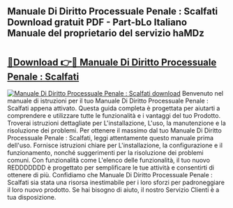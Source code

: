 ## Manuale Di Diritto Processuale Penale : Scalfati Download gratuit PDF - Part-bLo Italiano Manuale del proprietario del servizio haMDz

# <h2><a href="http://dfgaec.blite.top/?on=Manuale+Di+Diritto+Processuale+Penale+%3a+Scalfati">🔗Download 👉🔴 Manuale Di Diritto Processuale Penale : Scalfati</a></h2>

[![Manuale Di Diritto Processuale Penale : Scalfati download](https://i.imgur.com/lujVjoI.png)](http://dfgaec.blite.top/?on=Manuale+Di+Diritto+Processuale+Penale+%3a+Scalfati)
Benvenuto nel manuale di istruzioni per il tuo Manuale Di Diritto Processuale Penale : Scalfati appena attivato. Questa guida completa è progettata per aiutarti a comprendere e utilizzare tutte le funzionalità e i vantaggi del tuo Prodotto. Troverai istruzioni dettagliate per L'installazione, L'uso, la manutenzione e la risoluzione dei problemi. Per ottenere il massimo dal tuo Manuale Di Diritto Processuale Penale : Scalfati, leggi attentamente questo manuale prima dell'uso. Fornisce istruzioni chiare per L'installazione, la configurazione e il funzionamento, nonché suggerimenti per la risoluzione dei problemi comuni. Con funzionalità come L'elenco delle funzionalità, il tuo nuovo REDDDDDDD è progettato per semplificare le tue attività e consentirti di ottenere di più. Confidiamo che Manuale Di Diritto Processuale Penale : Scalfati sia stata una risorsa inestimabile per i loro sforzi per padroneggiare il loro nuovo prodotto. Se hai bisogno di aiuto, il nostro Servizio Clienti è a tua disposizione.
